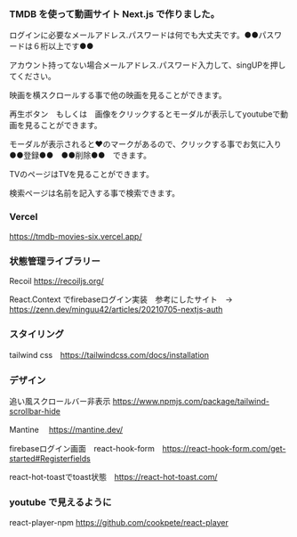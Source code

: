 ### TMDB を使って動画サイト Next.js で作りました。
ログインに必要なメールアドレス.パスワードは何でも大丈夫です。●●パスワードは６桁以上です●●

アカウント持ってない場合メールアドレス.パスワード入力して、singUPを押してください。

映画を横スクロールする事で他の映画を見ることができます。

再生ボタン　もしくは　画像をクリックするとモーダルが表示してyoutubeで動画を見ることができます。

モーダルが表示されると❤のマークがあるので、クリックする事でお気に入り●●登録●●　●●削除●●　できます。

TVのページはTVを見ることができます。

検索ページは名前を記入する事で検索できます。



###  Vercel
https://tmdb-movies-six.vercel.app/

### 状態管理ライブラリー
Recoil https://recoiljs.org/

React.Context でfirebaseログイン実装　参考にしたサイト　→　https://zenn.dev/minguu42/articles/20210705-nextjs-auth

### スタイリング
tailwind css　https://tailwindcss.com/docs/installation

### デザイン
追い風スクロールバー非表示 https://www.npmjs.com/package/tailwind-scrollbar-hide

Mantine 　https://mantine.dev/

firebaseログイン画面　react-hook-form　https://react-hook-form.com/get-started#Registerfields

 react-hot-toastでtoast状態　https://react-hot-toast.com/

### youtube で見えるように
react-player-npm https://github.com/cookpete/react-player
